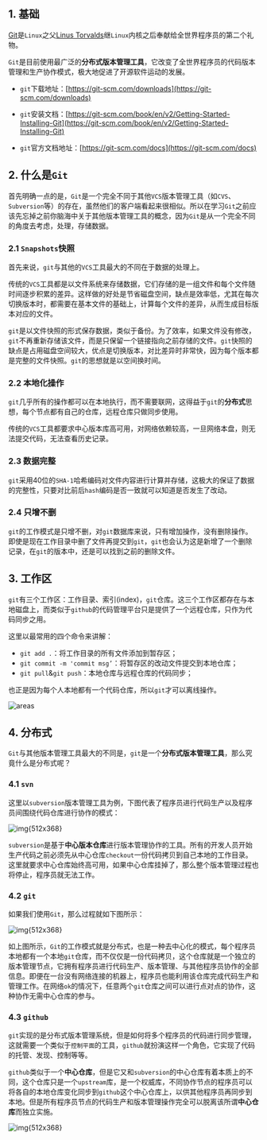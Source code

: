 ## 1.  基础

[Git](https://git-scm.com/)是`Linux`之父[Linus Torvalds](https://github.com/torvalds)继`Linux`内核之后奉献给全世界程序员的第二个礼物。

`Git`是目前使用最广泛的**分布式版本管理工具**，它改变了全世界程序员的代码版本管理和生产协作模式，极大地促进了开源软件运动的发展。

-   `git`下载地址：[https://git-scm.com/downloads](https://git-scm.com/downloads)
-   `git`安装文档：[https://git-scm.com/book/en/v2/Getting-Started-Installing-Git](https://git-scm.com/book/en/v2/Getting-Started-Installing-Git)

-   `git`官方文档地址：[https://git-scm.com/docs](https://git-scm.com/docs)

## 2. 什么是`Git`

首先明确一点的是，`Git`是一个完全不同于其他`VCS`版本管理工具（如`CVS`、`Subversion`等）的存在，虽然他们的客户端看起来很相似。所以在学习`Git`之前应该先忘掉之前你脑海中关于其他版本管理工具的概念，因为`Git`是从一个完全不同的角度去考虑，处理，存储数据。

### 2.1 `Snapshots`快照

首先来说，`git`与其他的`VCS`工具最大的不同在于数据的处理上。

传统的`VCS`工具都是以文件系统来存储数据，它们存储的是一组文件和每个文件随时间逐步积累的差异。这样做的好处是节省磁盘空间，缺点是效率低，尤其在每次切换版本时，都需要在基本文件的基础上，计算每个文件的差异，从而生成目标版本对应的文件。

`git`是以文件快照的形式保存数据，类似于备份。为了效率，如果文件没有修改，`git`不再重新存储该文件，而是只保留一个链接指向之前存储的文件。`git`快照的缺点是占用磁盘空间较大，优点是切换版本，对比差异时非常快，因为每个版本都是完整的文件快照。`git`的思想就是以空间换时间。

### 2.2 本地化操作

`git`几乎所有的操作都可以在本地执行，而不需要联网，这得益于`git`的**分布式**思想，每个节点都有自己的仓库，远程仓库只做同步使用。

传统的`VCS`工具都要求中心版本库高可用，对网络依赖较高，一旦网络本盘，则无法提交代码，无法查看历史记录。

### 2.3 数据完整

`git`采用40位的`SHA-1`哈希编码对文件内容进行计算并存储，这极大的保证了数据的完整性，只要对比前后`hash`编码是否一致就可以知道是否发生了改动。

### 2.4 只增不删

`git`的工作模式是只增不删，对`git`数据库来说，只有增加操作，没有删除操作。即使是现在工作目录中删了文件再提交到`git`，`git`也会认为这是新增了一个删除记录，在`git`的版本中，还是可以找到之前的删除文件。

## 3. 工作区

`git`有三个工作区：工作目录、索引(index)，`git`仓库。这三个工作区都存在与本地磁盘上，而类似于`github`的代码管理平台只是提供了一个远程仓库，只作为代码同步之用。

这里以最常用的四个命令来讲解：

-   `git add .`：将工作目录的所有文件添加到暂存区；
-   `git commit -m 'commit msg’`：将暂存区的改动文件提交到本地仓库；
-   `git pull`&`git push`：本地仓库与远程仓库的代码同步；

也正是因为每个人本地都有一个代码仓库，所以`git`才可以离线操作。

![areas](https://raw.githubusercontent.com/aaaaaAndy/picture/main/images/20210520104419.png)

## 4. 分布式

`Git`与其他版本管理工具最大的不同是，`git`是一个**分布式版本管理工具**，那么究竟什么是分布式呢？

### 4.1 `svn`

这里以`subversion`版本管理工具为例，下图代表了程序员进行代码生产以及程序员间围绕代码仓库进行协作的模式：

![img{512x368}](https://raw.githubusercontent.com/aaaaaAndy/picture/main/images/20210519174408.png)

`subversion`是基于**中心版本仓库**进行版本管理协作的工具。所有的开发人员开始生产代码之前必须先从中心仓库`checkout`一份代码拷贝到自己本地的工作目录。这里就要求中心仓库始终高可用，如果中心仓库挂掉了，那么整个版本管理过程也将停止，程序员就无法工作。

### 4.2 `git`

如果我们使用`Git`，那么过程就如下图所示：



![img{512x368}](https://raw.githubusercontent.com/aaaaaAndy/picture/main/images/20210519174359.png)

如上图所示，`Git`的工作模式就是分布式，也是一种去中心化的模式，每个程序员本地都有一个本地`git`仓库，而不仅仅是一份代码拷贝，这个仓库就是一个独立的版本管理节点，它拥有程序员进行代码生产、版本管理、与其他程序员协作的全部信息。即便在一台没有网络连接的机器上，程序员也能利用该仓库完成代码生产和管理工作。在网络`ok`的情况下，任意两个`git`仓库之间可以进行点对点的协作，这种协作无需中心仓库的参与。

### 4.3  `github`

`git`实现的是分布式版本管理系统，但是如何将多个程序员的代码进行同步管理，这就需要一个类似于`控制平面`的工具，`github`就扮演这样一个角色，它实现了代码的托管、发现、控制等等。

`github`类似于一个**中心仓库**，但是它又和`subversion`的中心仓库有着本质上的不同，这个仓库只是一个`upstream`库，是一个权威库，不同协作节点的程序员可以将各自的本地仓库变化同步到`github`这个中心仓库上，以供其他程序员再同步到本地。但是所有程序员节点的代码生产和版本管理操作完全可以脱离该所谓**中心仓库**而独立实施。

![img{512x368}](https://raw.githubusercontent.com/aaaaaAndy/picture/main/images/20210519175437.png)
